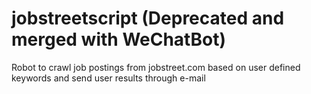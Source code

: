 # jobstreetscript (Deprecated and merged with WeChatBot)
Robot to crawl job postings from jobstreet.com based on user defined keywords and send user results through e-mail
